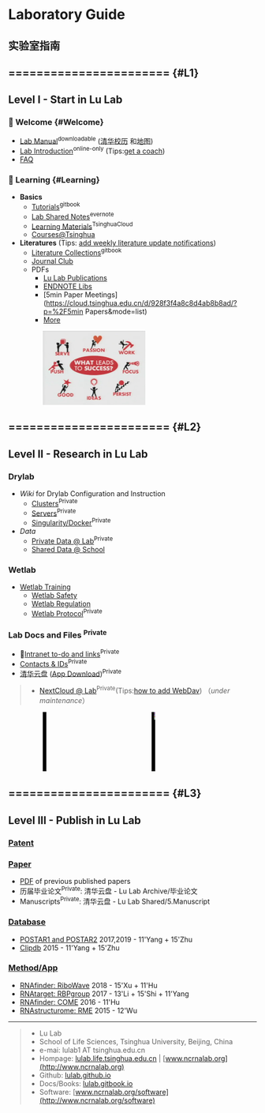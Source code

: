 # Laboratory Guide
## 实验室指南

## ======================= {#L1}

## Level I - Start in Lu Lab

### 🎉 Welcome {#Welcome}

* [Lab Manual](https://www.jianguoyun.com/p/DZVQoDQQ9sSIBhjLzuMC)<sup>downloadable</sup> ([清华校历](https://www.tsinghua.edu.cn/publish/newthu/newthu_cnt/intothu/intothu-1-1.html) 和[地图](https://www.tsinghua.edu.cn/publish/newthu/newthu_cnt/intothu/intothu-2.html))
* [Lab Introduction](https://cloud.tsinghua.edu.cn/f/c73ace6a5d7547c9ba23/)<sup>online-only</sup> (Tips:[get a coach](https://www.ted.com/talks/atul_gawande_want_to_get_great_at_something_get_a_coach))
* [FAQ](FAQ)

### 📖 Learning  {#Learning}

* **Basics**
  * [Tutorials](https://lulab.gitbook.io)<sup>gitbook</sup>
  * [Lab Shared Notes](https://www.yinxiang.com/everhub/personal/336255)<sup>evernote</sup>
  * [Learning Materials](https://cloud.tsinghua.edu.cn/d/21e154bba31143ada2b1/)<sup>TsinghuaCloud</sup>
  * [Courses@Tsinghua](https://www.ncrnalab.org/courses)  
* **Literatures** (Tips: [add weekly literature update notifications](reading))
  * [Literature Collections](https://lulab.gitbook.io/books/literature-collections)<sup>gitbook</sup>
  * [Journal Club](https://cloud.tsinghua.edu.cn/d/132a10f5cfb64fc4bbe8/)
  * PDFs
    * [Lu Lab Publications](https://cloud.tsinghua.edu.cn/d/46ebd01fd0484f468152/)
    * [ENDNOTE Libs](https://cloud.tsinghua.edu.cn/d/928f3f4a8c8d4ab8b8ad/?p=%2FENDNOTE&mode=list)
    * [5min Paper Meetings](https://cloud.tsinghua.edu.cn/d/928f3f4a8c8d4ab8b8ad/?p=%2F5min Papers&mode=list) 
    * [More](https://cloud.tsinghua.edu.cn/d/928f3f4a8c8d4ab8b8ad/) 
  
    

<img src="img/success.png" height="150" style="margin-left:5em">



## ======================= {#L2}

## Level II - Research in Lu Lab



### Drylab

  * *Wiki* for Drylab Configuration and Instruction
    * [Clusters](https://github.com/lulab/intranet/wiki/Clusters)<sup>Private</sup>
    * [Servers](https://github.com/lulab/intranet/wiki/Servers)<sup>Private</sup>
    * [Singularity/Docker](https://github.com/lulab/intranet/wiki/Singularity)<sup>Private</sup>
  * *Data*
    * [Private Data @ Lab](https://github.com/lulab/intranet/tree/master/drylab_data)<sup>Private</sup>
    * [Shared Data @ School](https://lulab.github.io/intranet/drylab_shared_data)

### Wetlab

  * [Wetlab Training](https://lulab.github.io/intranet/wetlab_training)
    * [Wetlab Safety](https://lulab.github.io/intranet/wetlab_safety)
    * [Wetlab Regulation](https://lulab.github.io/intranet/wetlab_regulation)
    * [Wetlab Protocol](https://github.com/lulab/intranet/blob/master/wetlab_protocol)<sup>Private</sup>

### Lab Docs and Files <sup>Private</sup>

  * 🚩[Intranet to-do and links](https://github.com/lulab/intranet/projects/1?fullscreen=true)<sup>Private</sup>
  * [Contacts & IDs](https://www.icloud.com/numbers/0jOfAXxHScDY51I-g0RwT1YKQ)<sup>Private</sup>
  * [清华云盘](https://cloud.tsinghua.edu.cn)  ([App Download](https://www.seafile.com/download))<sup>Private</sup>
>  * [NextCloud @ Lab](http://lulab.life.tsinghua.edu.cn/nextcloud/)<sup>Private</sup>(Tips:[how to add WebDav](https://docs.nextcloud.com/server/15/user_manual/files/access_webdav.html)) （*under maintenance*）

<img src="img/science.gif" height="120" style="margin-left:5em">

## ======================= {#L3}

## Level III - Publish in Lu Lab

### [Patent](https://www.ncrnalab.org/open/#%E7%9B%B8%E5%85%B3%E4%B8%93%E5%88%A9)

### [Paper](https://www.ncrnalab.org/pub)

* [PDF](https://cloud.tsinghua.edu.cn/d/46ebd01fd0484f468152/) of previous published papers
* 历届毕业论文<sup>Private</sup>: 清华云盘 - Lu Lab Archive/毕业论文
* Manuscripts<sup>Private</sup>: 清华云盘 - Lu Lab Shared/5.Manuscript

### [Database](http://www.ncrnalab.org/software)

* [POSTAR1 and POSTAR2](http://lulab.life.tsinghua.edu.cn/postar) 2017,2019 - 11'Yang + 15'Zhu
* [Clipdb](http://lulab.life.tsinghua.edu.cn/clipdb) 2015 - 11'Yang + 15'Zhu

### [Method/App](http://www.ncrnalab.org/software)

* [RNAfinder: RiboWave](http://lulab.github.io/Ribowave) 2018 - 15'Xu + 11'Hu
* [RNAtarget: RBPgroup](https://github.com/lulab/RBPgroup) 2017 - 13'Li + 15'Shi + 11'Yang
* [RNAfinder: COME](https://github.com/lulab/COME) 2016 - 11'Hu
* [RNAstructurome: RME](https://github.com/lulab/RME) 2015 - 12'Wu



---

> * Lu Lab
> * School of Life Sciences, Tsinghua University, Beijing, China
> * e-mai: lulab1 AT tsinghua.edu.cn
> * Hompage: [lulab.life.tsinghua.edu.cn](http://lulab.life.tsinghua.edu.cn) \| [www.ncrnalab.org](http://www.ncrnalab.org)
> * Github: [lulab.github.io](http://lulab.github.io)
> * Docs/Books: [lulab.gitbook.io](http://lulab.gitbook.io)
> * Software: [www.ncrnalab.org/software](http://www.ncrnalab.org/software)
